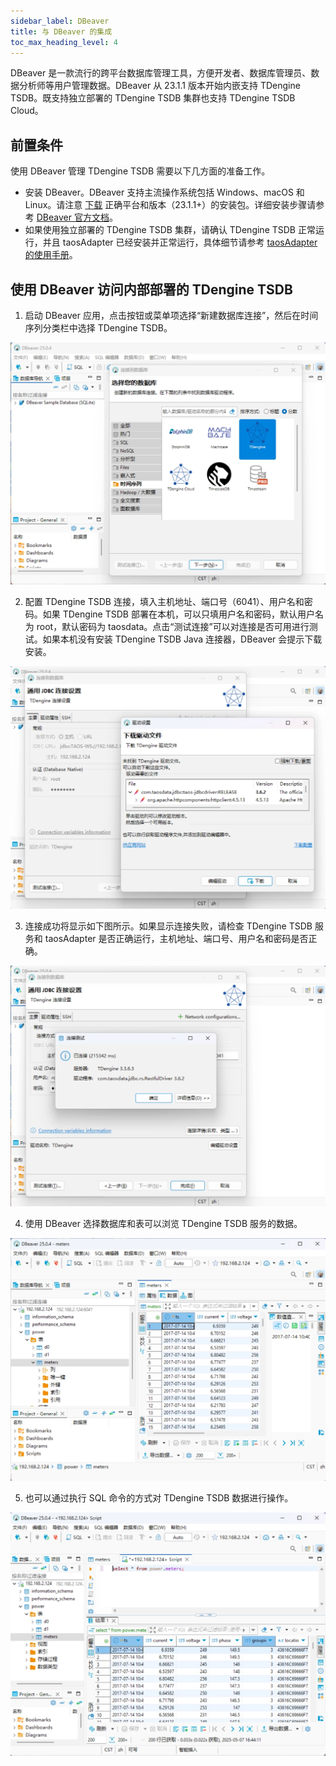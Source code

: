 ```yaml
---
sidebar_label: DBeaver
title: 与 DBeaver 的集成
toc_max_heading_level: 4
---
```


DBeaver 是一款流行的跨平台数据库管理工具，方便开发者、数据库管理员、数据分析师等用户管理数据。DBeaver 从 23.1.1 版本开始内嵌支持 TDengine TSDB。既支持独立部署的 TDengine TSDB 集群也支持 TDengine TSDB Cloud。

## 前置条件

使用 DBeaver 管理 TDengine TSDB 需要以下几方面的准备工作。

- 安装 DBeaver。DBeaver 支持主流操作系统包括 Windows、macOS 和 Linux。请注意 [下载](https://dbeaver.io/download/) 正确平台和版本（23.1.1+）的安装包。详细安装步骤请参考 [DBeaver 官方文档](https://github.com/dbeaver/dbeaver/wiki/Installation)。
- 如果使用独立部署的 TDengine TSDB 集群，请确认 TDengine TSDB 正常运行，并且 taosAdapter 已经安装并正常运行，具体细节请参考 [taosAdapter 的使用手册](../../../reference/components/taosadapter)。

## 使用 DBeaver 访问内部部署的 TDengine TSDB

1. 启动 DBeaver 应用，点击按钮或菜单项选择“新建数据库连接”，然后在时间序列分类栏中选择 TDengine TSDB。

 ![DBeaver 连接 TDengine TSDB](./dbeaver/dbeaver-connect-tdengine-zh.webp)

2. 配置 TDengine TSDB 连接，填入主机地址、端口号（6041）、用户名和密码。如果 TDengine TSDB 部署在本机，可以只填用户名和密码，默认用户名为 root，默认密码为 taosdata。点击“测试连接”可以对连接是否可用进行测试。如果本机没有安装 TDengine TSDB Java
 连接器，DBeaver 会提示下载安装。

 ![配置 TDengine TSDB 连接](./dbeaver/dbeaver-config-tdengine-zh.webp)

3. 连接成功将显示如下图所示。如果显示连接失败，请检查 TDengine TSDB 服务和 taosAdapter 是否正确运行，主机地址、端口号、用户名和密码是否正确。

 ![连接成功](./dbeaver/dbeaver-connect-tdengine-test-zh.webp)

4. 使用 DBeaver 选择数据库和表可以浏览 TDengine TSDB 服务的数据。

 ![DBeaver 浏览 TDengine TSDB 数据](./dbeaver/dbeaver-browse-data-zh.webp)

5. 也可以通过执行 SQL 命令的方式对 TDengine TSDB 数据进行操作。

 ![DBeaver SQL 命令](./dbeaver/dbeaver-sql-execution-zh.webp)
